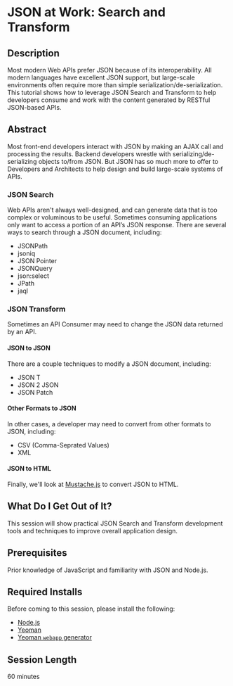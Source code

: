 JSON at Work: Search and Transform
==================================

## Description
Most modern Web APIs prefer JSON because of its interoperability. All modern languages have excellent JSON support, but large-scale environments often require more than simple serialization/de-serialization. This tutorial shows how to leverage JSON Search and Transform to help developers consume and work with the content generated by RESTful JSON-based APIs.

## Abstract
Most front-end developers interact with JSON by making an AJAX call and processing the results. Backend developers wrestle with serializing/de-serializing objects to/from JSON. But JSON has so much more to offer to Developers and Architects to help design and build large-scale systems of APIs.

### JSON Search
Web APIs aren't always well-designed, and can generate data that is too complex or voluminous to be useful. Sometimes consuming applications only want to access a portion of an API’s JSON response. There are several ways to search through a JSON document, including:
* JSONPath
* jsoniq
* JSON Pointer
* JSONQuery
* json:select
* JPath
* jaql

### JSON Transform
Sometimes an API Consumer may need to change the JSON data returned by an API. 

#### JSON to JSON
There are a couple techniques to modify a JSON document, including:
* JSON T
* JSON 2 JSON
* JSON Patch

#### Other Formats to JSON
In other cases, a developer may need to convert from other formats to JSON, including:
* CSV (Comma-Seprated Values)
* XML

#### JSON to HTML
Finally, we'll look at [Mustache.js](https://github.com/janl/mustache.js/) to convert JSON to HTML.

## What Do I Get Out of It?
This session will show practical JSON Search and Transform development tools and techniques to improve overall application design.

## Prerequisites
Prior knowledge of JavaScript and familiarity with JSON and Node.js.

## Required Installs
Before coming to this session, please install the following:
* [Node.js](https://github.com/tmarrs/json-at-work/blob/master/appendix-a/Appendix-A-README.md#installing-nodejs)
* [Yeoman](https://github.com/tmarrs/json-at-work/blob/master/appendix-a/Appendix-A-README.md#installing-yeoman)
* [Yeoman `webapp` generator](https://github.com/tmarrs/json-at-work/blob/master/appendix-a/Appendix-A-README.md#installing-the-webapp-yeoman-generator)

## Session Length
60 minutes
